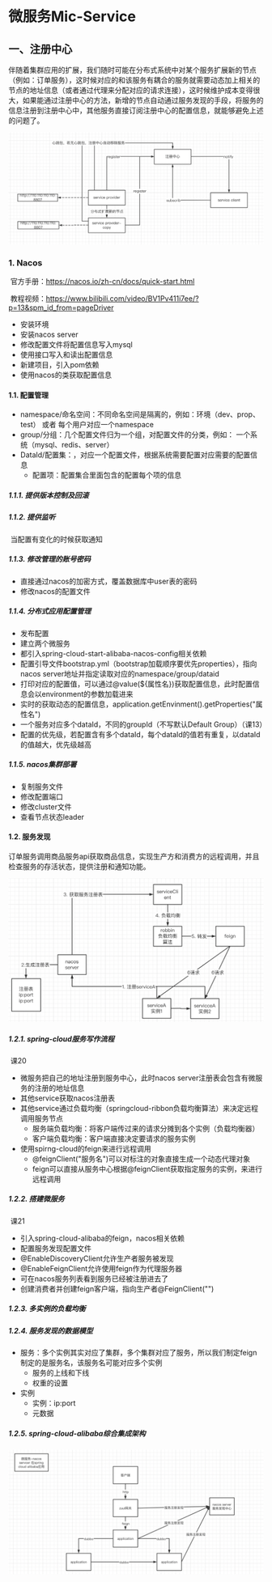 # 微服务Mic-Service

## 一、注册中心

伴随着集群应用的扩展，我们随时可能在分布式系统中对某个服务扩展新的节点（例如：订单服务），这时候对应的和该服务有耦合的服务就需要动态加上相关的节点的地址信息（或者通过代理来分配对应的请求连接），这时候维护成本变得很大，如果能通过注册中心的方法，新增的节点自动通过服务发现的手段，将服务的信息注册到注册中心中，其他服务直接订阅注册中心的配置信息，就能够避免上述的问题了。

![register-center](resource/image/register-center.png)

### 1. Nacos

​	官方手册：https://nacos.io/zh-cn/docs/quick-start.html

​	教程视频：https://www.bilibili.com/video/BV1Pv411i7ee/?p=13&spm_id_from=pageDriver

- 安装环境
- 安装nacos server
- 修改配置文件将配置信息写入mysql
- 使用接口写入和读出配置信息
- 新建项目，引入pom依赖
- 使用nacos的类获取配置信息

#### 1.1. 配置管理

- namespace/命名空间：不同命名空间是隔离的，例如：环境（dev、prop、test） 或者 每个用户对应一个namespace
- group/分组：几个配置文件归为一个组，对配置文件的分类，例如： 一个系统（mysql、redis、server）
- DataId/配置集：，对应一个配置文件，根据系统需要配置对应需要的配置信息
  - 配置项：配置集合里面包含的配置每个项的信息

##### 1.1.1. 提供版本控制及回滚

##### 1.1.2. 提供监听

​	当配置有变化的时候获取通知

##### 1.1.3. 修改管理的账号密码

- 直接通过nacos的加密方式，覆盖数据库中user表的密码
- 修改nacos的配置文件

##### 1.1.4. 分布式应用配置管理

- 发布配置
- 建立两个微服务
- 都引入spring-cloud-start-alibaba-nacos-config相关依赖
- 配置引导文件bootstrap.yml（bootstrap加载顺序要优先properties），指向nacos server地址并指定读取对应的namespace/group/dataid
- 打印对应的配置值，可以通过@value(${属性名})获取配置信息，此时配置信息会以environment的参数加载进来
- 实时的获取动态的配置信息，application.getEnvinment().getProperties("属性名")
- 一个服务对应多个dataId，不同的groupId（不写默认Default Group）（课13）
- 配置的优先级，若配置含有多个dataId，每个dataId的值若有重复，以dataId的值越大，优先级越高

##### 1.1.5. nacos集群部署

- 复制服务文件
- 修改配置端口
- 修改cluster文件
- 查看节点状态leader

#### 1.2. 服务发现

​	订单服务调用商品服务api获取商品信息，实现生产方和消费方的远程调用，并且检查服务的存活状态，提供注册和通知功能。

![register-nacos-server](resource/image/register-nacos-server.png)

##### 1.2.1. spring-cloud服务写作流程

​	课20

- 微服务把自己的地址注册到服务中心，此时nacos server注册表会包含有微服务的注册的地址信息
- 其他service获取nacos注册表
- 其他service通过负载均衡（springcloud-ribbon负载均衡算法）来决定远程调用服务节点
  - 服务端负载均衡：将客户端传过来的请求分摊到各个实例（负载均衡器）
  - 客户端负载均衡：客户端直接决定要请求的服务实例
- 使用spirng-cloud的feign来进行远程调用
  - @feignClient("服务名")可以对标注的对象直接生成一个动态代理对象
  - feign可以直接从服务中心根据@feignClient获取指定服务的实例，来进行远程调用

##### 1.2.2. 搭建微服务

​	课21

- 引入spring-cloud-alibaba的feign，nacos相关依赖
- 配置服务发现配置文件
- @EnableDiscoveryClient允许生产者服务被发现
- @EnableFeignClient允许使用feign作为代理服务器
- 可在nacos服务列表看到服务已经被注册进去了
- 创建消费者并创建feign客户端，指向生产者@FeignClient("")

##### 1.2.3. 多实例的负载均衡

##### 1.2.4. 服务发现的数据模型

- 服务：多个实例其实对应了集群，多个集群对应了服务，所以我们制定feign制定的是服务名，该服务名可能对应多个实例
  - 服务的上线和下线
  - 权重的设置
- 实例
  - 实例：ip:port
  - 元数据

##### 1.2.5. spring-cloud-alibaba综合集成架构

![nacos-spring-cloud-alibaba](./resource/image/nacos-spring-cloud-alibaba.png)



